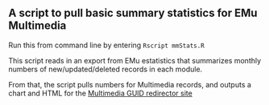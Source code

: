 ## A script to pull basic summary statistics for EMu Multimedia

Run this from command line by entering `Rscript mmStats.R`

This script reads in an export from EMu estatistics that summarizes
monthly numbers of new/updated/deleted records in each module.

From that, the script pulls numbers for Multimedia records, and 
outputs a chart and HTML for the [Multimedia GUID redirector site](https://mm.fieldmuseum.org)